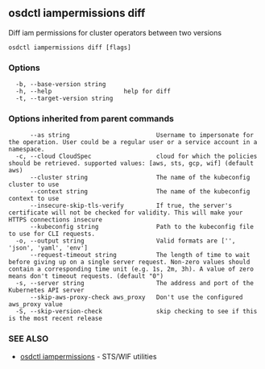 ## osdctl iampermissions diff

Diff iam permissions for cluster operators between two versions

```
osdctl iampermissions diff [flags]
```

### Options

```
  -b, --base-version string     
  -h, --help                    help for diff
  -t, --target-version string   
```

### Options inherited from parent commands

```
      --as string                        Username to impersonate for the operation. User could be a regular user or a service account in a namespace.
  -c, --cloud CloudSpec                  cloud for which the policies should be retrieved. supported values: [aws, sts, gcp, wif] (default aws)
      --cluster string                   The name of the kubeconfig cluster to use
      --context string                   The name of the kubeconfig context to use
      --insecure-skip-tls-verify         If true, the server's certificate will not be checked for validity. This will make your HTTPS connections insecure
      --kubeconfig string                Path to the kubeconfig file to use for CLI requests.
  -o, --output string                    Valid formats are ['', 'json', 'yaml', 'env']
      --request-timeout string           The length of time to wait before giving up on a single server request. Non-zero values should contain a corresponding time unit (e.g. 1s, 2m, 3h). A value of zero means don't timeout requests. (default "0")
  -s, --server string                    The address and port of the Kubernetes API server
      --skip-aws-proxy-check aws_proxy   Don't use the configured aws_proxy value
  -S, --skip-version-check               skip checking to see if this is the most recent release
```

### SEE ALSO

* [osdctl iampermissions](osdctl_iampermissions.md)	 - STS/WIF utilities

